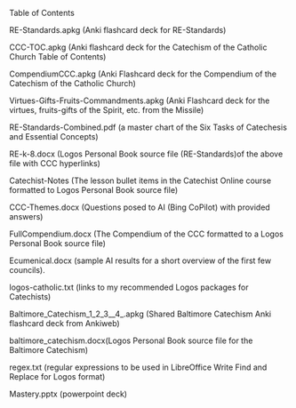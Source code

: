 Table of Contents

RE-Standards.apkg (Anki flashcard deck for RE-Standards)

CCC-TOC.apkg (Anki flashcard deck for the Catechism of the Catholic Church Table of Contents)

CompendiumCCC.apkg (Anki Flashcard deck for the Compendium of the Catechism of the Catholic Church)

Virtues-Gifts-Fruits-Commandments.apkg (Anki Flashcard deck for the virtues, fruits-gifts of the Spirit, etc. from the Missile)

RE-Standards-Combined.pdf (a master chart of the Six Tasks of Catechesis and Essential Concepts)

RE-k-8.docx (Logos Personal Book source file (RE-Standards)of the above file with CCC hyperlinks)

Catechist-Notes (The lesson bullet items in the Catechist Online course formatted to Logos Personal Book source file)

CCC-Themes.docx (Questions posed to AI (Bing CoPilot) with provided answers)

FullCompendium.docx (The Compendium of the CCC formatted to a Logos Personal Book source file)

Ecumenical.docx (sample AI results for a short overview of the first few councils).

logos-catholic.txt (links to my recommended Logos packages for Catechists)

Baltimore_Catechism_1_2_3__4_.apkg (Shared Baltimore Catechism Anki flashcard deck from Ankiweb)

baltimore_catechism.docx(Logos Personal Book source file for the Baltimore Catechism)

regex.txt (regular expressions to be used in LibreOffice Write Find and Replace for Logos format)

Mastery.pptx (powerpoint deck)
